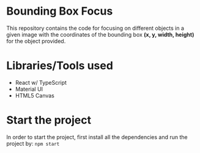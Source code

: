 # Bounding Box Focus

This repository contains the code for focusing on different objects in a given image with the coordinates of the bounding box **(x, y, width, height)** for the object provided.

# Libraries/Tools used

- React w/ TypeScript
- Material UI
- HTML5 Canvas

# Start the project

In order to start the project, first install all the dependencies and run the project by:
`npm start`
